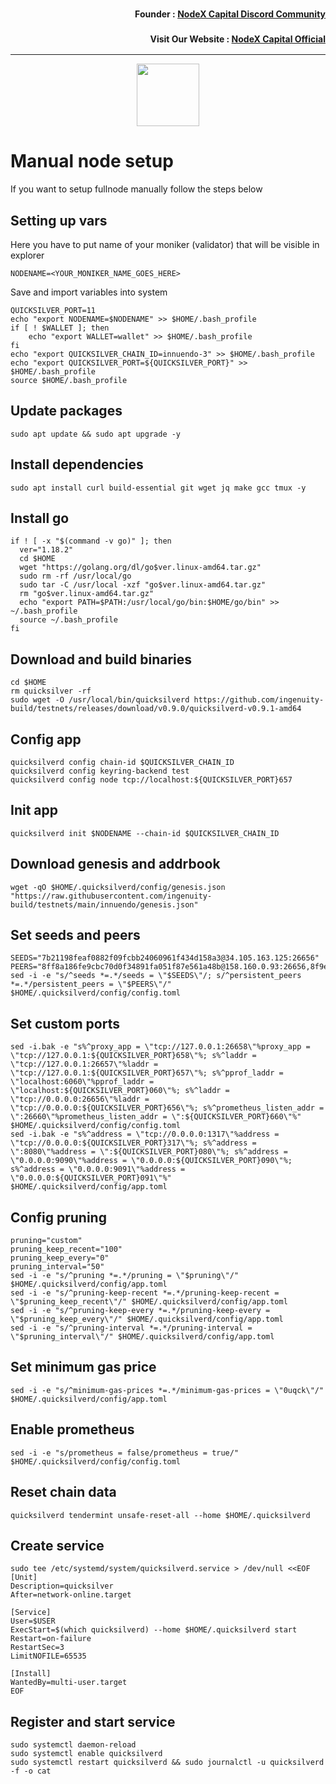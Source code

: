<h3><p style="font-size:14px" align="right">Founder :
<a href="https://discord.gg/nodexcapital" target="_blank">NodeX Capital Discord Community</a></p></h3>
<h3><p style="font-size:14px" align="right">Visit Our Website :
<a href="https://discord.gg/nodexcapital" target="_blank">NodeX Capital Official</a></p></h3>
<hr>

<p align="center">
  <img height="100" height="auto" src="https://user-images.githubusercontent.com/50621007/166148846-93575afe-e3ce-4ca5-a3f7-a21e8a8609cb.png">
</p>

# Manual node setup
If you want to setup fullnode manually follow the steps below

## Setting up vars
Here you have to put name of your moniker (validator) that will be visible in explorer
```
NODENAME=<YOUR_MONIKER_NAME_GOES_HERE>
```

Save and import variables into system
```
QUICKSILVER_PORT=11
echo "export NODENAME=$NODENAME" >> $HOME/.bash_profile
if [ ! $WALLET ]; then
	echo "export WALLET=wallet" >> $HOME/.bash_profile
fi
echo "export QUICKSILVER_CHAIN_ID=innuendo-3" >> $HOME/.bash_profile
echo "export QUICKSILVER_PORT=${QUICKSILVER_PORT}" >> $HOME/.bash_profile
source $HOME/.bash_profile
```

## Update packages
```
sudo apt update && sudo apt upgrade -y
```

## Install dependencies
```
sudo apt install curl build-essential git wget jq make gcc tmux -y
```

## Install go
```
if ! [ -x "$(command -v go)" ]; then
  ver="1.18.2"
  cd $HOME
  wget "https://golang.org/dl/go$ver.linux-amd64.tar.gz"
  sudo rm -rf /usr/local/go
  sudo tar -C /usr/local -xzf "go$ver.linux-amd64.tar.gz"
  rm "go$ver.linux-amd64.tar.gz"
  echo "export PATH=$PATH:/usr/local/go/bin:$HOME/go/bin" >> ~/.bash_profile
  source ~/.bash_profile
fi
```

## Download and build binaries
```
cd $HOME
rm quicksilver -rf
sudo wget -O /usr/local/bin/quicksilverd https://github.com/ingenuity-build/testnets/releases/download/v0.9.0/quicksilverd-v0.9.1-amd64
```

## Config app
```
quicksilverd config chain-id $QUICKSILVER_CHAIN_ID
quicksilverd config keyring-backend test
quicksilverd config node tcp://localhost:${QUICKSILVER_PORT}657
```

## Init app
```
quicksilverd init $NODENAME --chain-id $QUICKSILVER_CHAIN_ID
```

## Download genesis and addrbook
```
wget -qO $HOME/.quicksilverd/config/genesis.json "https://raw.githubusercontent.com/ingenuity-build/testnets/main/innuendo/genesis.json"
```

## Set seeds and peers
```
SEEDS="7b21198feaf0882f09fcbb24060961f434d158a3@34.105.163.125:26656"
PEERS="8ff8a186fe9cbc70d0f34891fa051f87e561a48b@158.160.0.93:26656,8f9e7cf4cc2809933e714b2c2e757a4da99fd7b4@35.189.115.248:26656,7fe3007cba4de49584cbdad9489ffecfc9651c57@65.108.79.246:26673,b02f304fa0f10090491f62bf12ed32bf73138d5c@148.72.153.85:11656,18b711011fe7c0fa4a1555c89808dffecf9a3ba3@65.21.142.30:26656,433f85361545a434ad6b4202e2f373e4894ecf39@142.132.151.99:15619,1c1ca90d704c22844570d57039ccf2e8f58e475d@80.64.208.123:26656,8a334ed2e728ca1164f8ef6ae58dd5fda31da5be@66.94.104.239:26641"
sed -i -e "s/^seeds *=.*/seeds = \"$SEEDS\"/; s/^persistent_peers *=.*/persistent_peers = \"$PEERS\"/" $HOME/.quicksilverd/config/config.toml
```

## Set custom ports
```
sed -i.bak -e "s%^proxy_app = \"tcp://127.0.0.1:26658\"%proxy_app = \"tcp://127.0.0.1:${QUICKSILVER_PORT}658\"%; s%^laddr = \"tcp://127.0.0.1:26657\"%laddr = \"tcp://127.0.0.1:${QUICKSILVER_PORT}657\"%; s%^pprof_laddr = \"localhost:6060\"%pprof_laddr = \"localhost:${QUICKSILVER_PORT}060\"%; s%^laddr = \"tcp://0.0.0.0:26656\"%laddr = \"tcp://0.0.0.0:${QUICKSILVER_PORT}656\"%; s%^prometheus_listen_addr = \":26660\"%prometheus_listen_addr = \":${QUICKSILVER_PORT}660\"%" $HOME/.quicksilverd/config/config.toml
sed -i.bak -e "s%^address = \"tcp://0.0.0.0:1317\"%address = \"tcp://0.0.0.0:${QUICKSILVER_PORT}317\"%; s%^address = \":8080\"%address = \":${QUICKSILVER_PORT}080\"%; s%^address = \"0.0.0.0:9090\"%address = \"0.0.0.0:${QUICKSILVER_PORT}090\"%; s%^address = \"0.0.0.0:9091\"%address = \"0.0.0.0:${QUICKSILVER_PORT}091\"%" $HOME/.quicksilverd/config/app.toml
```

## Config pruning
```
pruning="custom"
pruning_keep_recent="100"
pruning_keep_every="0"
pruning_interval="50"
sed -i -e "s/^pruning *=.*/pruning = \"$pruning\"/" $HOME/.quicksilverd/config/app.toml
sed -i -e "s/^pruning-keep-recent *=.*/pruning-keep-recent = \"$pruning_keep_recent\"/" $HOME/.quicksilverd/config/app.toml
sed -i -e "s/^pruning-keep-every *=.*/pruning-keep-every = \"$pruning_keep_every\"/" $HOME/.quicksilverd/config/app.toml
sed -i -e "s/^pruning-interval *=.*/pruning-interval = \"$pruning_interval\"/" $HOME/.quicksilverd/config/app.toml
```

## Set minimum gas price
```
sed -i -e "s/^minimum-gas-prices *=.*/minimum-gas-prices = \"0uqck\"/" $HOME/.quicksilverd/config/app.toml
```

## Enable prometheus
```
sed -i -e "s/prometheus = false/prometheus = true/" $HOME/.quicksilverd/config/config.toml
```

## Reset chain data
```
quicksilverd tendermint unsafe-reset-all --home $HOME/.quicksilverd
```

## Create service
```
sudo tee /etc/systemd/system/quicksilverd.service > /dev/null <<EOF
[Unit]
Description=quicksilver
After=network-online.target

[Service]
User=$USER
ExecStart=$(which quicksilverd) --home $HOME/.quicksilverd start
Restart=on-failure
RestartSec=3
LimitNOFILE=65535

[Install]
WantedBy=multi-user.target
EOF
```

## Register and start service
```
sudo systemctl daemon-reload
sudo systemctl enable quicksilverd
sudo systemctl restart quicksilverd && sudo journalctl -u quicksilverd -f -o cat
```
